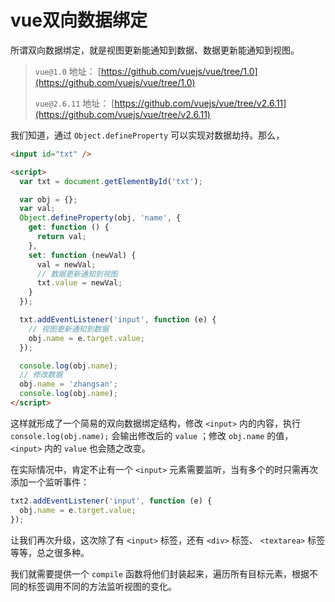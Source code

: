 # vue双向数据绑定

所谓双向数据绑定，就是视图更新能通知到数据、数据更新能通知到视图。

> `vue@1.0` 地址： [https://github.com/vuejs/vue/tree/1.0](https://github.com/vuejs/vue/tree/1.0)
> 
> `vue@2.6.11` 地址： [https://github.com/vuejs/vue/tree/v2.6.11](https://github.com/vuejs/vue/tree/v2.6.11)

我们知道，通过 `Object.defineProperty` 可以实现对数据劫持。那么，

```html
<input id="txt" />

<script>
  var txt = document.getElementById('txt');

  var obj = {};
  var val;
  Object.defineProperty(obj, 'name', {
    get: function () {
      return val;
    },
    set: function (newVal) {
      val = newVal;
      // 数据更新通知到视图
      txt.value = newVal;
    }
  });

  txt.addEventListener('input', function (e) {
    // 视图更新通知到数据
    obj.name = e.target.value;
  });

  console.log(obj.name);
  // 修改数据
  obj.name = 'zhangsan';
  console.log(obj.name);
</script>
```

这样就形成了一个简易的双向数据绑定结构，修改 `<input>` 内的内容，执行 `console.log(obj.name);` 会输出修改后的 `value` ；修改 `obj.name` 的值， `<input>` 内的 `value` 也会随之改变。

<!-- 收工！ -->

在实际情况中，肯定不止有一个 `<input>` 元素需要监听，当有多个的时只需再次添加一个监听事件：

```js
txt2.addEventListener('input', function (e) {
  obj.name = e.target.value;
});
```

让我们再次升级，这次除了有 `<input>` 标签，还有 `<div>` 标签、 `<textarea>` 标签等等，总之很多种。

我们就需要提供一个 `compile` 函数将他们封装起来，遍历所有目标元素，根据不同的标签调用不同的方法监听视图的变化。
